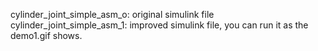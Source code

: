 cylinder_joint_simple_asm_o: original simulink file
cylinder_joint_simple_asm_1: improved simulink file, you can run it as the demo1.gif shows.